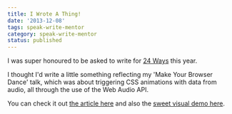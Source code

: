 ```yaml
---
title: I Wrote A Thing!
date: '2013-12-08'
tags: speak-write-mentor
category: speak-write-mentor
status: published
---
```


<p>I was super honoured to be asked to write for <a href="http://24ways.org/" rel="external">24 Ways</a> this year.</p>
<p>I thought I'd write a little something reflecting my 'Make Your Browser Dance' talk, which was about triggering CSS animations with data from audio, all through the use of the Web Audio API.</p>
<p>You can check it out <a href="http://24ways.org/2013/make-your-browser-dance/" rel="external">the article here</a> and also the <a href="http://dancing.rumyra.com/" rel="external">sweet visual demo here</a>.</p>


